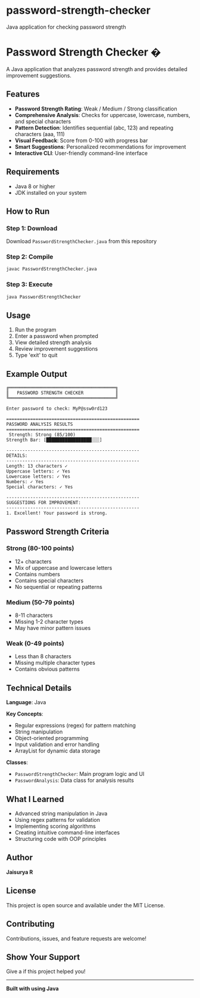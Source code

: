 # password-strength-checker
Java application for checking password strength
# Password Strength Checker �

A Java application that analyzes password strength and provides detailed improvement suggestions.

##  Features

- **Password Strength Rating**: Weak / Medium / Strong classification
- **Comprehensive Analysis**: Checks for uppercase, lowercase, numbers, and special characters
- **Pattern Detection**: Identifies sequential (abc, 123) and repeating characters (aaa, 111)
- **Visual Feedback**: Score from 0-100 with progress bar
- **Smart Suggestions**: Personalized recommendations for improvement
- **Interactive CLI**: User-friendly command-line interface

##  Requirements

- Java 8 or higher
- JDK installed on your system

##  How to Run

### Step 1: Download
Download `PasswordStrengthChecker.java` from this repository

### Step 2: Compile
```bash
javac PasswordStrengthChecker.java
```

### Step 3: Execute
```bash
java PasswordStrengthChecker
```

##  Usage

1. Run the program
2. Enter a password when prompted
3. View detailed strength analysis
4. Review improvement suggestions
5. Type 'exit' to quit

##  Example Output

```
╔════════════════════════════════════════╗
║   PASSWORD STRENGTH CHECKER            ║
╚════════════════════════════════════════╝

Enter password to check: MyP@ssw0rd123

==================================================
PASSWORD ANALYSIS RESULTS
==================================================
 Strength: Strong (85/100)
Strength Bar: [█████████████████░░░]

--------------------------------------------------
DETAILS:
--------------------------------------------------
Length: 13 characters ✓
Uppercase letters: ✓ Yes
Lowercase letters: ✓ Yes
Numbers: ✓ Yes
Special characters: ✓ Yes

--------------------------------------------------
SUGGESTIONS FOR IMPROVEMENT:
--------------------------------------------------
1. Excellent! Your password is strong.
```

##  Password Strength Criteria

###  Strong (80-100 points)
- 12+ characters
- Mix of uppercase and lowercase letters
- Contains numbers
- Contains special characters
- No sequential or repeating patterns

###  Medium (50-79 points)
- 8-11 characters
- Missing 1-2 character types
- May have minor pattern issues

###  Weak (0-49 points)
- Less than 8 characters
- Missing multiple character types
- Contains obvious patterns

##  Technical Details

**Language**: Java

**Key Concepts**:
- Regular expressions (regex) for pattern matching
- String manipulation
- Object-oriented programming
- Input validation and error handling
- ArrayList for dynamic data storage

**Classes**:
- `PasswordStrengthChecker`: Main program logic and UI
- `PasswordAnalysis`: Data class for analysis results

##  What I Learned

- Advanced string manipulation in Java
- Using regex patterns for validation
- Implementing scoring algorithms
- Creating intuitive command-line interfaces
- Structuring code with OOP principles

## Author

**Jaisurya R**

##  License

This project is open source and available under the MIT License.

##  Contributing

Contributions, issues, and feature requests are welcome!

##  Show Your Support

Give a  if this project helped you!

---

**Built with using Java**
